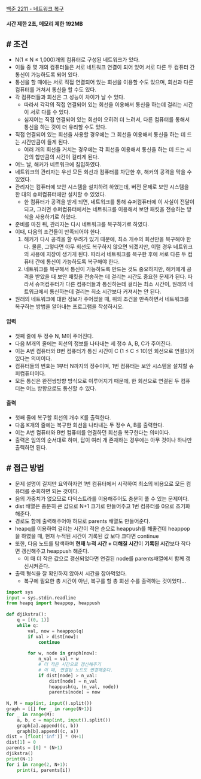 
[백준 2211 - 네트워크 복구](https://www.acmicpc.net/problem/2211)

#### **시간 제한 2초, 메모리 제한 192MB**

## **# 조건**

- N(1 ≤ N ≤ 1,000)개의 컴퓨터로 구성된 네트워크가 있다. 
- 이들 중 몇 개의 컴퓨터들은 서로 네트워크 연결이 되어 있어 서로 다른 두 컴퓨터 간 통신이 가능하도록 되어 있다. 
- 통신을 할 때에는 서로 직접 연결되어 있는 회선을 이용할 수도 있으며, 회선과 다른 컴퓨터를 거쳐서 통신을 할 수도 있다.
- 각 컴퓨터들과 회선은 그 성능이 차이가 날 수 있다. 
	- 따라서 각각의 직접 연결되어 있는 회선을 이용해서 통신을 하는데 걸리는 시간이 서로 다를 수 있다. 
	- 심지어는 직접 연결되어 있는 회선이 오히려 더 느려서, 다른 컴퓨터를 통해서 통신을 하는 것이 더 유리할 수도 있다.
- 직접 연결되어 있는 회선을 사용할 경우에는 그 회선을 이용해서 통신을 하는 데 드는 시간만큼이 들게 된다. 
	- 여러 개의 회선을 거치는 경우에는 각 회선을 이용해서 통신을 하는 데 드는 시간의 합만큼의 시간이 걸리게 된다.
- 어느 날, 해커가 네트워크에 침입하였다. 
- 네트워크의 관리자는 우선 모든 회선과 컴퓨터를 차단한 후, 해커의 공격을 막을 수 있었다. 
- 관리자는 컴퓨터에 보안 시스템을 설치하려 하였는데, 버전 문제로 보안 시스템을 한 대의 슈퍼컴퓨터에만 설치할 수 있었다. 
	- 한 컴퓨터가 공격을 받게 되면, 네트워크를 통해 슈퍼컴퓨터에 이 사실이 전달이 되고, 그러면 슈퍼컴퓨터에서는 네트워크를 이용해서 보안 패킷을 전송하는 방식을 사용하기로 하였다. 
- 준비를 마친 뒤, 관리자는 다시 네트워크를 복구하기로 하였다. 
- 이때, 다음의 조건들이 만족되어야 한다.
	1. 해커가 다시 공격을 할 우려가 있기 때문에, 최소 개수의 회선만을 복구해야 한다. 물론, 그렇다면 아무 회선도 복구하지 않으면 되겠지만, 이럴 경우 네트워크의 사용에 지장이 생기게 된다. 따라서 네트워크를 복구한 후에 서로 다른 두 컴퓨터 간에 통신이 가능하도록 복구해야 한다.
	2. 네트워크를 복구해서 통신이 가능하도록 만드는 것도 중요하지만, 해커에게 공격을 받았을 때 보안 패킷을 전송하는 데 걸리는 시간도 중요한 문제가 된다. 따라서 슈퍼컴퓨터가 다른 컴퓨터들과 통신하는데 걸리는 최소 시간이, 원래의 네트워크에서 통신하는데 걸리는 최소 시간보다 커져서는 안 된다.
- 원래의 네트워크에 대한 정보가 주어졌을 때, 위의 조건을 만족하면서 네트워크를 복구하는 방법을 알아내는 프로그램을 작성하시오.

#### **입력**
- 첫째 줄에 두 정수 N, M이 주어진다. 
- 다음 M개의 줄에는 회선의 정보를 나타내는 세 정수 A, B, C가 주어진다. 
- 이는 A번 컴퓨터와 B번 컴퓨터가 통신 시간이 C (1 ≤ C ≤ 10)인 회선으로 연결되어 있다는 의미이다. 
- 컴퓨터들의 번호는 1부터 N까지의 정수이며, 1번 컴퓨터는 보안 시스템을 설치할 슈퍼컴퓨터이다. 
- 모든 통신은 완전쌍방향 방식으로 이루어지기 때문에, 한 회선으로 연결된 두 컴퓨터는 어느 방향으로도 통신할 수 있다.

#### **출력**
- 첫째 줄에 복구할 회선의 개수 K를 출력한다. 
- 다음 K개의 줄에는 복구한 회선을 나타내는 두 정수 A, B를 출력한다. 
- 이는 A번 컴퓨터와 B번 컴퓨터를 연결하던 회선을 복구한다는 의미이다. 
- 출력은 임의의 순서대로 하며, 답이 여러 개 존재하는 경우에는 아무 것이나 하나만 출력하면 된다.

## **# 접근 방법**

- 문제 설명이 길지만 요약하자면 1번 컴퓨터에서 시작하여 최소의 비용으로 모든 컴퓨터를 순회하면 되는 것이다.
- 음의 가중치가 없으므로 다익스트라를 이용해주어도 충분히 풀 수 있는 문제이다.
- dist 배열은 충분히 큰 값으로 N+1 크기로 만들어주고 1번 컴퓨터를 0으로 초기화해준다.
- 경로도 함께 출력해주어야 하므로 parents 배열도 만들어준다. 
- heapq를 이용하여 걸리는 시간이 적은 순으로 heappush를 해줄건데 heappop을 하였을 때, 현재 누적된 시간이 기록된 값 보다 크다면 continue
- 또한, 다음 노드를 탐색하며 **현재 누적 시간 + 더해질 시간**이 **기록된 시간**보다 작다면 갱신해주고 heappush 해준다.
	- 이 때 더 작은 값으로 갱신되었다면 연결된 node를 parents배열에서 함께 갱신시켜준다.
- 출력 형식을 잘 확인하지 않아서 시간을 잡아먹었다.
	- 복구에 필요한 총 시간이 아닌, 복구를 할 총 회선 수를 출력하는 것이었다...

```python
import sys  
input = sys.stdin.readline  
from heapq import heappop, heappush  
  
def djikstra():  
    q = [(0, 1)]  
    while q:  
        val, now = heappop(q)  
        if val > dist[now]:  
            continue  
  
        for w, node in graph[now]:  
            n_val = val + w  
            # 더 적은 시간으로 갱신해주기  
            # 이 때, 연결된 노드도 변경해준다.            
            if dist[node] > n_val:  
                dist[node] = n_val  
                heappush(q, (n_val, node))  
                parents[node] = now  
  
N, M = map(int, input().split())  
graph = [[] for _ in range(N+1)]  
for _ in range(M):  
    a, b, c = map(int, input().split())  
    graph[a].append((c, b))  
    graph[b].append((c, a))  
dist = [float('inf')] * (N+1)  
dist[1] = 0  
parents = [0] * (N+1)  
djikstra()  
print(N-1)  
for i in range(2, N+1):  
    print(i, parents[i])
```